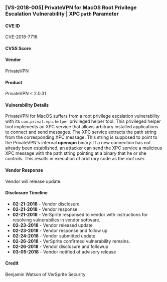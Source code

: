 ### [VS-2018-005] PrivateVPN for MacOS Root Privilege Escalation Vulnerability | XPC `path` Parameter

#### CVE ID
CVE-2018-7716

#### CVSS Score

#### Vendor
PrivateVPN

#### Product
PrivateVPN < 2.0.31

#### Vulnerability Details
PrivateVPN for MacOS suffers from a root privilege escalation vulnerability with its `com.privat.vpn.helper` privileged helper tool.  This privileged helper tool implements an XPC service that allows arbitrary installed applications to connect and send messages.  The XPC service extracts the path string from the corresponding XPC message.  This string is supposed to point to the PrivateVPN's internal **openvpn** binary.  If a new connection has not already been established, an attacker can send the XPC service a malicious XPC message with the path string pointing at a binary that he or she controls.  This results in execution of arbitrary code as the root user.

#### Vendor Response
Vendor will release update.
 
#### Disclosure Timeline

* **02-21-2018** - Vendor disclosure
* **02-21-2018** - Vendor response
* **02-21-2018** - VerSprite responsed to vendor with instructions for resolving vulnerabilies in vendor software.
* **02-23-2018** - Vendor released update
* **02-23-2018** - Vendor response and follow up
* **02-24-2018** - Vendor submitted update
* **02-26-2018** - VerSprite confirmed vulnerability remains.
* **02-26-2018** - Vendor disclosure and followup		
* **03-05-2018** - Vendor notified of advisory release	

#### Credit
Benjamin Watson of VerSprite Security
